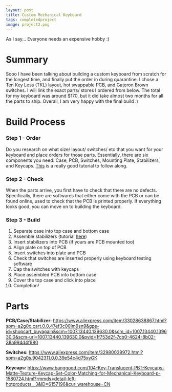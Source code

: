 ```yaml
---
layout: post
title: Custom Mechanical Keyboard
tags: completedproject
image: project2.png
---
```



As I say... Everyone needs an expensive hobby :)


# Summary
Sooo I have been talking about building a custom keyboard from scratch for the longest time, and finally put the order in during quarantine. I chose a Ten Key Less (TKL) layout, hot swappable PCB, and Gateron Brown switches. I will link the exact parts/ stores I ordered from below. The total for my keyboard was around $170, but it did take almost two months for all the parts to ship. Overall, I am very happy with the final build :)


# Build Process
### Step 1 - Order
Do you research on what size/ layout/ switches/ etc that you want for your keyboard and place orders for those parts. Essentially, there are six components you need: Case, PCB, Switches, Mounting Plate, Stabilizers, and Keycaps. [This](https://www.techspot.com/guides/1625-diy-build-your-own-mechanical-keyboard/) is a really good tutorial to follow along. 

### Step 2 - Check
When the parts arrive, you first have to check that there are no defects. Specifically, there are softwares that either come with the PCB or can be found online, used to check that the PCB is printed properly. If everything looks good, you can move on to building the keyboard. 

### Step 3 - Build
1) Separate case into top case and bottom case
2) Assemble stabilizers (tutorial [here](https://www.youtube.com/watch?v=D21Ocg9kVsU))
3) Insert stabilizers into PCB (if yours are PCB mounted too)
4) Align plate on top of PCB
5) Insert switches into plate and PCB
6) Check that switches are inserted properly using keyboard testing software
7) Cap the switches with keycaps
8) Place assembled PCB into bottom case
9) Cover the top case and click into place
10) Completion!


# Parts
**PCB/Case/Stabilizer:** https://www.aliexpress.com/item/33028638867.html?spm=a2g0o.cart.0.0.47ef3c00Im9sn9&gps-id=shopcart_buyagain&scm=1007.13440.139630.0&scm_id=1007.13440.139630.0&scm-url=1007.13440.139630.0&pvid=1f753d2f-7cb0-4624-8b02-38a994d4f980

**Switches:** https://www.aliexpress.com/item/32980039972.html?spm=a2g0s.9042311.0.0.39e54c4d75xyGK

**Keycaps:** https://www.banggood.com/104-Key-Translucent-PBT-Keycaps-Matte-Texture-Keycap-Set-Color-Matching-for-Mechanical-Keyboard-p-1580724.html?rmmds=detail-left-hotproducts__3&ID=6157196&cur_warehouse=CN

